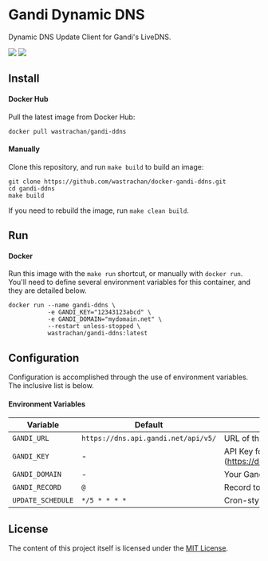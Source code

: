 Gandi Dynamic DNS
==================
Dynamic DNS Update Client for Gandi's LiveDNS.

[![](https://circleci.com/gh/wastrachan/docker-gandi-ddns.svg?style=svg)](https://circleci.com/gh/wastrachan/docker-gandi-ddns)
[![](https://img.shields.io/gandi-ddns/pulls/wastrachan/gandi-ddns.svg)](https://hub.gandi-ddns.com/r/wastrachan/gandi-ddns)

## Install

#### Docker Hub
Pull the latest image from Docker Hub:

```shell
docker pull wastrachan/gandi-ddns
```

#### Manually
Clone this repository, and run `make build` to build an image:

```shell
git clone https://github.com/wastrachan/docker-gandi-ddns.git
cd gandi-ddns
make build
```

If you need to rebuild the image, run `make clean build`.


## Run

#### Docker
Run this image with the `make run` shortcut, or manually with `docker run`. You'll need to define several environment variables for this container, and they are detailed below.


```shell
docker run --name gandi-ddns \
           -e GANDI_KEY="12343123abcd" \
           -e GANDI_DOMAIN="mydomain.net" \
           --restart unless-stopped \
           wastrachan/gandi-ddns:latest
```


## Configuration
Configuration is accomplished through the use of environment variables. The inclusive list is below.


#### Environment Variables
Variable          | Default       | Description
------------------|---------------|------------
`GANDI_URL`       | `https://dns.api.gandi.net/api/v5/` | URL of the Gandi API.
`GANDI_KEY`       | -             | API Key for your Gandi.net account (https://docs.gandi.net/en/domain_names/advanced_users/api.html)
`GANDI_DOMAIN`    | -             | Your Gandi.net domain name
`GANDI_RECORD`    | `@`           | Record to update with your IP address
`UPDATE_SCHEDULE` | `*/5 * * * *` | Cron-style schedule for dynamic-dns updates.


## License
The content of this project itself is licensed under the [MIT License](LICENSE).
